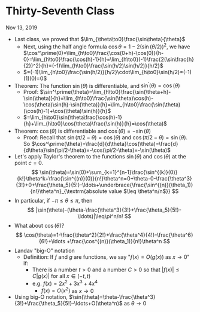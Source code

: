 # Thirty-Seventh Class
Nov 13, 2019
* Last class, we proved that $\lim_{\theta\to0}\frac{\sin\theta}{\theta}$
  * Next, using the half angle formula $\cos\theta = 1-2(\sin(\theta/2))^2$, we have $\cos^\prime(0)=\lim_{h\to0}\frac{\cos(0+h)-\cos(0)}{h-0}=\lim_{h\to0}\frac{\cos(h)-1}{h}=\lim_{h\to0}(-1)\frac{2(\sin\frac{h}{2})^2}{h}=(-1)\lim_{h\to0}\frac{\sin(h/2)\sin(h/2)}{h/2}$
  * $=(-1)\lim_{h\to0}\frac{\sin(h/2)}{h/2}\cdot\lim_{h\to0}\sin(h/2)=(-1)(1)(0)=0$
* Theorem: The function $\sin(\theta)$ is differentiable, and $\sin^\prime(\theta)=\cos(\theta)$
  * Proof: $\sin^\prime(\theta)=\lim_{h\to0}\frac{\sin(\theta+h)-\sin(\theta)}{h}=\lim_{h\to0}\frac{\sin(\theta)\cos(h)-\cos(\theta)\sin(h)-\sin(\theta)}{h}=\lim_{h\to0}\frac{\sin(\theta)(\cos(h)-1)+\cos(\theta)\sin(h)}{h}$
  * $=\lim_{h\to0}\sin(\theta\frac{\cos(h)-1}{h}+\lim_{h\to0}\cos(\theta)\frac{\sin(h)}{h}=\cos(\theta)$
* Theorem: $\cos(\theta)$ is differentiable and $\cos^\prime(\theta)=-\sin(\theta)$
  * Proof: Recall that $\sin(\pi/2-\theta)=\cos(\theta)$ and $\cos(\pi/2-\theta)=\sin(\theta)$. So $\cos^\prime(\theta)=\frac{d}{d\theta}\cos(\theta)=\frac{d}{d\theta}\sin(\pi/2-\theta)=-\cos(\pi/2-\theta)=-\sin(\theta)$
* Let's apply Taylor's theorem to the functions $\sin(\theta)$ and $\cos(\theta)$ at the point $c=0$. 
$$
\sin(\theta)=\sin(0)+\sum_{k=1}^{n-1}\frac{\sin^{(k)}(0)}{k!}\theta^k+\frac{\sin^{(n)}(0)}{n!}\theta^n=0+\theta-0-\frac{\theta^3}{3!}+0+\frac{\theta_5}{5!}-\ldots+\underbrace{\frac{\sin^{(n)}(\theta_1)}{n!}\theta^n}_{\textrm{absolute value $\leq \theta^n/n$}}
$$
* In particular, if $-\pi\leq\theta\leq\pi$, then 
$$
  |\sin(\theta)-(\theta-\frac{\theta^3}{3!}+\frac{\theta_5}{5!}-\ldots)|\leq\pi^n/n!
$$
* What about $\cos(\theta)$?
$$
  \cos(\theta)=1-\frac{\theta^2}{2!}+\frac{\theta^4}{4!}-\frac{\theta^6}{6!}+\ldots +\frac{\cos^{(n)}(\theta_1)}{n!}\theta^n
$$
* Landav "big-O" notation
  * Definition: If $f$ and $g$ are functions, we say "$f(x)=O(g(x))$ as $x\to0$" if:
    * There is a number $t>0$ and a number $C>0$ so that $|f(x)|\leq C|g(x)|$ for all $x\in(-t, t)$
    * e.g. $f(x)=2x^2+3x^3+4x^4$
      * $f(x)=O(x^2)$ as $x\to0$
* Using big-O notation, $\sin(\theta)=\theta-\frac{\theta^3}{3!}+\frac{\theta_5}{5!}-\ldots+O(\theta^n)$ as $\theta\to 0$